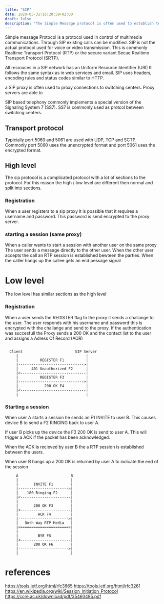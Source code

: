 ```yaml
---
title: "SIP"
date: 2020-05-31T16:20:58+02:00
draft: false
description: "The Simple Message protocol is often used to establish telecommunications for example VoIP." 
---
```


Simple message Protocol is a protocol used in control of multimedia communications. Through SIP existing calls can be modified. SIP is not the actual protocol used for voice or video transmission. This is commonly Realtime Transport Protocol (RTP) or the secure variant Secue Realtime Transport Protocol (SRTP).

All resrouces in a SIP network has an Uniform Resource Identifier (URI) It follows the same syntax as in web services and email. SIP uses headers, encoding rules and status codes similar to HTTP.

a SIP proxy is often used to proxy connections to switching centers. Proxy servers are  able to 

SIP based telephony commonly implements a special version of the Signaling System 7 (SS7).
SS7 is commonly used as protcol between switching centers. 


## Transport protocol
Typicially port 5060 and 5061 are used with UDP, TCP and SCTP.
Commonly port 5060 uses the unencrypted format and port 5061 uses the encrypted format.

## High level
The sip protocol is a complicated protocol with a lot of sections to the protocol. For this reason the high / low level are different then normal and split into sections.

### Registration
When a user registers to a sip proxy it is possible that it requires a username and password. This password is send encrypted to the proxy server.

### starting a session (same proxy)
When a caller wants to start a session with another user on the same proxy. The user sends a message directly to the other user. When the other user accepts the call an RTP session is established bewteen the parties.  When the caller hangs up the callee gets an end pessage signal

# Low level
The low level has similar sections as the high level

### Registration
When a user sends the REGISTER flag to the proxy it sends a challange to the user. 
The user responds with his username and password this is encrypted with the challange and send to the proxy. If the authentication was succesfull the Proxy sends a 200 OK and the contact list to the user and assigns a Adress Of Record (AOR)

```

  Client                        SIP Server
     |                               |
     |          REGISTER F1          |
     |------------------------------>|
     |      401 Unauthorized F2      |
     |<------------------------------|
     |          REGISTER F3          |
     |------------------------------>|
     |            200 OK F4          |
     |<------------------------------|
     |                               |
```

### Starting a session
When user A starts a session he sends an F1 INVITE to user B. This causes device B to send a F2 RINGING back to user A.

If user B picks up the device the F3 200 OK is send to user A. This will trigger a ACK if the packet has been acknowledged.

When the ACK is recieved by user B the a RTP session is established between the users. 

When user B hangs up a 200 OK is returned by user A to indicate the end of the session
```
	 A                        B
     |                        |
     |       INVITE F1        |
     |----------------------->|
     |    180 Ringing F2      |
     |<-----------------------|
     |                        |
     |       200 OK F3        |
     |<-----------------------|
     |         ACK F4         |
     |----------------------->|
     |   Both Way RTP Media   |
     |<======================>|
     |                        |
     |         BYE F5         |
     |<-----------------------|
     |       200 OK F6        |
     |----------------------->|
     |                        |

```


# references
https://tools.ietf.org/html/rfc3665
https://tools.ietf.org/html/rfc3261
https://en.wikipedia.org/wiki/Session_Initiation_Protocol
https://core.ac.uk/download/pdf/35460485.pdf


